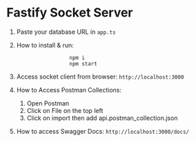 # Fastify Socket Server

1. Paste your database URL in `app.ts` 


2. How to install & run:
   
                        npm i
                        npm start

4.   Access socket client from browser:
     `http://localhost:3000`

5. How to Access Postman Collections:
   1. Open Postman
   2. Click on File on the top left
   3. Click on import then add api.postman_collection.json
  
6. How to access Swagger Docs:
     `http://localhost:3000/docs/`

